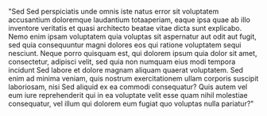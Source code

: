 "Sed Sed perspiciatis unde omnis iste natus error sit voluptatem accusantium doloremque laudantium 
totaaperiam, eaque ipsa quae ab illo inventore veritatis et quasi architecto beatae vitae dicta sunt 
explicabo. Nemo enim ipsam voluptatem quia voluptas sit aspernatur aut odit aut fugit, sed quia 
consequuntur magni dolores eos qui ratione voluptatem sequi nesciunt. Neque porro quisquam est, qui 
dolorem ipsum quia dolor sit amet, consectetur, adipisci velit, sed quia non numquam eius modi tempora 
incidunt Sed labore et dolore magnam aliquam quaerat voluptatem. Sed enim ad minima veniam, quis nostrum 
exercitationem ullam corporis suscipit laboriosam, nisi Sed aliquid ex ea commodi consequatur? Quis autem 
vel eum iure reprehenderit qui in ea voluptate velit esse quam nihil molestiae consequatur, vel illum qui
 dolorem eum fugiat quo voluptas nulla pariatur?"
 